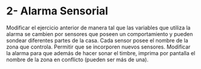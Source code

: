 # 2- Alarma Sensorial
Modificar el ejercicio anterior de manera tal que las variables que utiliza la alarma se
cambien por sensores que poseen un comportamiento y pueden sondear diferentes partes de
la casa. Cada sensor posee el nombre de la zona que controla. Permitir que se incorporen
nuevos sensores. Modificar la alarma para que además de hacer sonar el timbre, imprima por
pantalla el nombre de la zona en conflicto (pueden ser más de una).